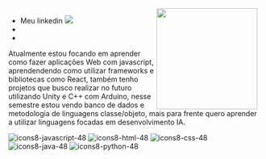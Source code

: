  <img align="right" src="https://github.com/shiro171/shiro171/assets/105444486/0285b221-fdb2-495a-b967-c416c1644c13" width="200" style="float: right; margin-right: 10px;">

  * Meu linkedin [<img src="https://github.com/shiro171/shiro171/assets/105444486/beadf6ec-6ea9-4b28-8dae-c11fef7e0060" width="    ">](https://www.linkedin.com/in/joão-victor-ventura-9b6126240/)
  * 
  * 
 
  Atualmente estou focando em aprender como fazer aplicações Web com javascript, aprendendendo como utilizar frameworks e bibliotecas como React, também tenho projetos que busco realizar no futuro utilizando Unity e C++ com Arduino, nesse semestre estou vendo banco de dados e metodologia de linguagens classe/objeto, mais para frente quero aprender a utilizar linguagens focadas em desenvolvimento IA.

  

![icons8-javascript-48](https://github.com/shiro171/shiro171/assets/105444486/9a195b61-c6d9-4c67-8662-f32d4c9f849d)
![icons8-html-48](https://github.com/shiro171/shiro171/assets/105444486/81837f59-bb55-4d5d-b3c0-f6beb74ddd6d)
![icons8-css-48](https://github.com/shiro171/shiro171/assets/105444486/612a5141-8650-40e0-b109-d277dd55a795)
![icons8-java-48](https://github.com/shiro171/shiro171/assets/105444486/8d9e8830-0346-453d-b78f-a5693894ba71)
![icons8-python-48](https://github.com/shiro171/shiro171/assets/105444486/cfa815f0-57dd-4ab2-aae3-408655c465bd)


